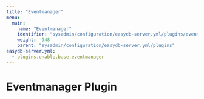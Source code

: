 ```yaml
---
title: "Eventmanager"
menu:
  main:
    name: "Eventmanager"
    identifier: "sysadmin/configuration/easydb-server.yml/plugins/eventmanager"
    weight: -948
    parent: "sysadmin/configuration/easydb-server.yml/plugins"
easydb-server.yml:
  - plugins.enable.base.eventmanager
---
```


# Eventmanager Plugin